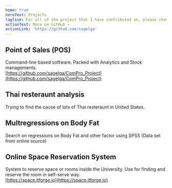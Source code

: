 ```yaml
---
home: true
heroText: Projects
tagline: For all of the project that I have contributed on, please check on my GitHub page.
actionText: More on GitHub →
actionLink: 'https://github.com/sagelga'
---
```


## Point of Sales (POS)
Command-line based software. Packed with Analytics and Stock managements.<br>
[https://github.com/sagelga/ComPro_Project](https://github.com/sagelga/ComPro_Project)

## Thai resteraunt analysis
Trying to find the cause of lots of Thai resteraunt in United States.

## Multregressions on Body Fat
Search on regressions on Body Fat and other factor using SPSS (Data set from online source)

## Online Space Reservation System
System to reserve space or rooms inside the University. Use for finding and reserve the room in self-serve way.<br>
[https://space.itforge.io](https://space.itforge.io)
